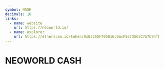 ```yaml
---
symbol: NASH
decimals: 18
links:
  - name: website
    url: https://neoworld.io/
  - name: explorer
    url: https://etherscan.io/token/0x0a255F700B16c0acF5673565C757b94fb38B27F2
---
```


# NEOWORLD CASH
